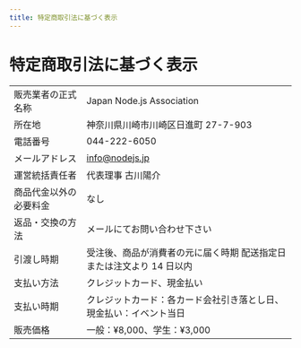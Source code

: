 ```yaml
---
title: 特定商取引法に基づく表示
---
```


# 特定商取引法に基づく表示

|                        |                                                                       |
| ---------------------- | --------------------------------------------------------------------- |
| 販売業者の正式名称     | Japan Node.js Association                                             |
| 所在地                 | 神奈川県川崎市川崎区日進町 27-7-903                                   |
| 電話番号               | 044-222-6050                                                          |
| メールアドレス         | info@nodejs.jp                                                        |
| 運営統括責任者         | 代表理事 古川陽介                                                     |
| 商品代金以外の必要料金 | なし                                                                  |
| 返品・交換の方法       | メールにてお問い合わせ下さい                                          |
| 引渡し時期             | 受注後、商品が消費者の元に届く時期 配送指定日または注文より 14 日以内 |
| 支払い方法             | クレジットカード、現金払い                                            |
| 支払い時期             | クレジットカード：各カード会社引き落とし日、現金払い：イベント当日    |
| 販売価格               | 一般：¥8,000、学生：¥3,000                                            |
